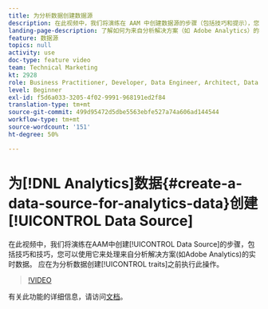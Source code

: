 ```yaml
---
title: 为分析数据创建数据源
description: 在此视频中，我们将演练在 AAM 中创建数据源的步骤（包括技巧和提示），您可以将数据源用于来自分析解决方案（如 Adobe Analytics）的实时数据。这应在为分析数据创建特征之前完成。
landing-page-description: 了解如何为来自分析解决方案（如 Adobe Analytics）的实时数据创建数据源。请在为分析数据创建特征之前执行该操作。
feature: 数据源
topics: null
activity: use
doc-type: feature video
team: Technical Marketing
kt: 2928
role: Business Practitioner, Developer, Data Engineer, Architect, Data Architect, Administrator, Leader
level: Beginner
exl-id: f5d6a033-3205-4f02-9991-968191ed2f84
translation-type: tm+mt
source-git-commit: 499d95472d5dbe5563ebfe527a74a606ad144544
workflow-type: tm+mt
source-wordcount: '151'
ht-degree: 50%

---
```


# 为[!DNL Analytics]数据{#create-a-data-source-for-analytics-data}创建[!UICONTROL Data Source]

在此视频中，我们将演练在AAM中创建[!UICONTROL Data Source]的步骤，包括技巧和技巧，您可以使用它来处理来自分析解决方案(如Adobe Analytics)的实时数据。 应在为分析数据创建[!UICONTROL traits]之前执行此操作。

>[!VIDEO](https://video.tv.adobe.com/v/27329/?quality=12)

有关此功能的详细信息，请访问[文档](https://marketing.adobe.com/resources/help/en_US/aam/c_datasources.html)。
